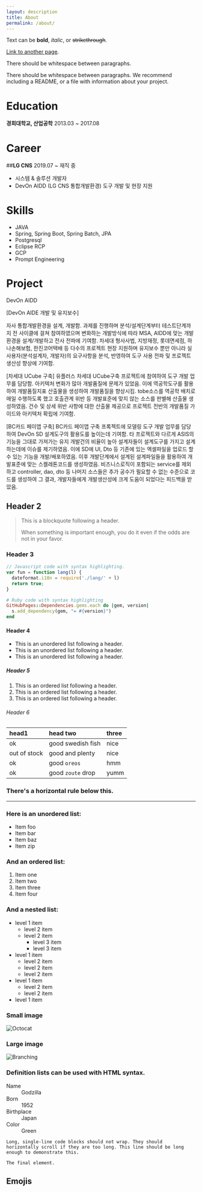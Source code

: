 ```yaml
---
layout: description
title: About
permalink: /about/
---
```


Text can be **bold**, _italic_, or ~~strikethrough~~.

[Link to another page](./another-page.html).

There should be whitespace between paragraphs.

There should be whitespace between paragraphs. We recommend including a README, or a file with information about your project.

# Education 

**경희대학교, 산업공학** 2013.03 ~ 2017.08

# Career
 
##**LG CNS** 2019.07 ~ 재직 중 
- 시스템 & 솔루션 개발자
- DevOn AIDD (LG CNS 통합개발환경) 도구 개발 및 현장 지원

# Skills
- JAVA
- Spring, Spring Boot, Spring Batch, JPA
- Postgresql
- Eclipse RCP
- GCP
- Prompt Engineering

# Project

DevOn AIDD


[DevOn AIDE 개발 및 유지보수]

자사 통합개발환경을 설계, 개발함. 과제를 진행하며 분석/설계단계부터 테스트단계까지 전 사이클에 걸쳐 참여하였으며 변화하는 개발방식에 따라 MSA, AIDD에 맞는 개발환경을 설계/개발하고 전사 전파에 기여함.
차세대 형사사법, 지방재정, 롯데면세점, 하나손해보험, 한진코어택배  등 다수의 프로젝트 현장 지원하며 유지보수 뿐만 아니라 실사용자(분석설계자, 개발자)의 요구사항을 분석, 반영하여 도구 사용 전파 및 프로젝트 생산성 향상에 기여함.


[차세대 UCube 구축]
유플러스 차세대 UCube구축 프로젝트에 참여하여 도구 개발 업무를 담당함. 아키텍처 변화가 많아 개발품질에 문제가 있었음. 이에 역공학도구를 활용하여 개발품질지표 산출물을 생성하여 개발품질을 향상시킴. tobe소스를 역공학 배치로 매일 수행하도록 했고 호출관계 위반 등 개발표준에 맞지 않는 소스를 판별해 산출물 생성하였음. 건수 및 상세 위반 사항에 대한 산출물 제공으로 프로젝트 전반의 개발품질 가이드와 아키텍처 확립에 기여함.

[BC카드 페이앱 구축]
BC카드 페이앱 구축 프록젝트에 모델링 도구 개발 업무를 담당하여 DevOn SD 설계도구의 활용도를 높이는데 기여함. 타 프로젝트와 다르게 ASIS의 기능을 그대로 가져가는 유지 개발건의 비율이 높아 설계자들이 설계도구를 가지고 설계하는데에 이슈를 제기하였음. 이에 SD에 UI, Dto 등 기존에 있는 엑셀파일을 업로드 할 수 있는 기능을 개발/배포하였음. 이후 개발단계에서 설계된 설계파일들을 활용하여 개발표준에 맞는 스켈레톤코드를 생성하였음. 비즈니스로직이 포함되는 service를 제외하고 controller, dao, dto 등 나머지 소스들은 추가 공수가 필요할 수 없는 수준으로 코드를 생성하여 그 결과, 개발자들에게 개발생산성에 크게 도움이 되었다는 피드백을 받았음.

## Header 2

> This is a blockquote following a header.
>
> When something is important enough, you do it even if the odds are not in your favor.

### Header 3

```js
// Javascript code with syntax highlighting.
var fun = function lang(l) {
  dateformat.i18n = require('./lang/' + l)
  return true;
}
```

```ruby
# Ruby code with syntax highlighting
GitHubPages::Dependencies.gems.each do |gem, version|
  s.add_dependency(gem, "= #{version}")
end
```

#### Header 4

*   This is an unordered list following a header.
*   This is an unordered list following a header.
*   This is an unordered list following a header.

##### Header 5

1.  This is an ordered list following a header.
2.  This is an ordered list following a header.
3.  This is an ordered list following a header.

###### Header 6

| head1        | head two          | three |
|:-------------|:------------------|:------|
| ok           | good swedish fish | nice  |
| out of stock | good and plenty   | nice  |
| ok           | good `oreos`      | hmm   |
| ok           | good `zoute` drop | yumm  |

### There's a horizontal rule below this.

* * *

### Here is an unordered list:

*   Item foo
*   Item bar
*   Item baz
*   Item zip

### And an ordered list:

1.  Item one
1.  Item two
1.  Item three
1.  Item four

### And a nested list:

- level 1 item
  - level 2 item
  - level 2 item
    - level 3 item
    - level 3 item
- level 1 item
  - level 2 item
  - level 2 item
  - level 2 item
- level 1 item
  - level 2 item
  - level 2 item
- level 1 item

### Small image

![Octocat](https://github.githubassets.com/images/icons/emoji/octocat.png)

### Large image

![Branching](https://guides.github.com/activities/hello-world/branching.png)


### Definition lists can be used with HTML syntax.

<dl>
<dt>Name</dt>
<dd>Godzilla</dd>
<dt>Born</dt>
<dd>1952</dd>
<dt>Birthplace</dt>
<dd>Japan</dd>
<dt>Color</dt>
<dd>Green</dd>
</dl>

```
Long, single-line code blocks should not wrap. They should horizontally scroll if they are too long. This line should be long enough to demonstrate this.
```

```
The final element.
```

## Emojis
